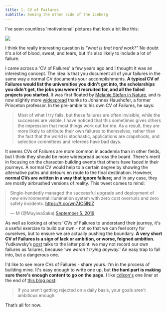```yaml
---
title: 1. CV of Failures
subtitle: Seeing the other side of the iceberg
---
```


I've seen countless 'motivational' pictures that look a bit like this:

<img src="{{ site.baseurl }}/assets/img/posts/1.jpeg">


I think the really interesting question is *"what is that hard work?"* No doubt it's a lot of blood, sweat, and tears, but it's also likely to include a lot of failure.

I came across a 'CV of Failures' a few years ago and I thought it was an interesting concept. The idea is that you document all of your failures in the same way a normal CV documents your accomplishments. __A typical CV of Failures would list the universities you didn't get into, the scholarships you didn't get, the jobs you weren't recruited for, and all the failed projects you started.__ It was first floated by [Melanie Stefan in Nature](https://www.nature.com/articles/nj7322-467a), and is now slightly more [widespread](https://www.theguardian.com/education/2016/apr/30/cv-of-failures-princeton-professor-publishes-resume-of-his-career-lows) thanks to Johannes Haushofer, a former Princeton professor. In the pre-amble to his own CV of Failures, he says:

> Most of what I try fails, but these failures are often invisible, while the successes are visible. I have noticed that this sometimes gives others the impression that most things work out for me. As a result, they are more likely to attribute their own failures to themselves, rather than the fact that the world is stochastic, applications are crapshoots, and selection committees and referees have bad days.

It seems CVs of Failures are more common in academia than in other fields, but I think they should be more widespread across the board. There's merit in focusing on the character-building events that others have faced in their journeys. A normal CV would help to a certain degree by showing the alternative paths and detours en route to the final destination. However, __normal CVs are written in a way that ignore failure;__ and in any case, they are mostly airbrushed versions of reality. This tweet comes to mind:

<blockquote class="twitter-tweet" style="margin: auto;"><p lang="en" dir="ltr">Single-handedly managed the successful upgrade and deployment of new environmental illumination system with zero cost overruns and zero safety incidents. <a href="https://t.co/wn7JC5lNlZ">https://t.co/wn7JC5lNlZ</a></p>&mdash; M (@MuyiwaSaka) <a href="https://twitter.com/MuyiwaSaka/status/1169609707113369600?ref_src=twsrc%5Etfw">September 5, 2019</a></blockquote> <script async src="https://platform.twitter.com/widgets.js" charset="utf-8"></script>

As well as looking at others' CVs of Failures to understand their journey, it's a useful exercise to build our own - not so that we can feel sorry for ourselves, but to ensure we are actually pushing the boundary. __A very short CV of Failures is a sign of lack or ambition, or worse, feigned ambition.__ Yudkowsky’s [post](https://www.lesswrong.com/posts/WLJwTJ7uGPA5Qphbp/trying-to-try) talks to the latter point: we may not record our own failures as failures, because _'we weren't trying anyway.'_ An easy trap to fall into, but a dangerous one.

I'd like to see more CVs of Failures - share yours. I'm in the process of building mine. It's easy enough to write one up, but __the hard part is making sure there's enough content to go on the page.__ I like [cdixon's](https://twitter.com/cdixon) one liner at the end of [this blog post](https://cdixon.org/2010/09/12/if-you-arent-getting-rejected-on-a-daily-basis-your-goals-arent-ambitious-enough):

> If you aren’t getting rejected on a daily basis, your goals aren’t ambitious enough

That’s all for now.

